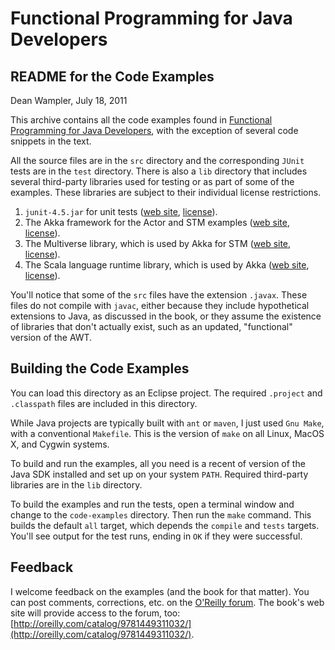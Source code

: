 # Functional Programming for Java Developers #
## README for the Code Examples ##

Dean Wampler, July 18, 2011

This archive contains all the code examples found in [Functional Programming for Java Developers](http://oreilly.com/catalog/9781449311032/), with the exception of several code snippets in the text. 

All the source files are in the `src` directory and the corresponding `JUnit` tests are in the `test` directory. There is also a `lib` directory that includes several third-party libraries used for testing or as part of some of the examples. These libraries are subject to their individual license restrictions.

1. `junit-4.5.jar` for unit tests ([web site](http://www.junit.org), [license](http://www.junit.org/license)).
2. The Akka framework for the Actor and STM examples ([web site](http://akka.io), [license](http://akka.io/docs/akka/1.1.1/project/licenses.html)).
3. The Multiverse library, which is used by Akka for STM ([web site](http://multiverse.codehaus.org/overview.html), [license](http://multiverse.codehaus.org/license.html)).
4. The Scala language runtime library, which is used by Akka ([web site](http://scala-lang.org), [license](http://www.scala-lang.org/node/146)).
   
You'll notice that some of the `src` files have the extension `.javax`. These files do not compile with `javac`, either because they include hypothetical extensions to Java, as discussed in the book, or they assume the existence of libraries that don't actually exist, such as an updated, "functional" version of the AWT. 

## Building the Code Examples

You can load this directory as an Eclipse project. The required `.project` and `.classpath` files are included in this directory.

While Java projects are typically built with `ant` or `maven`, I just used `Gnu Make`, with a conventional `Makefile`. This is the version of `make` on all Linux, MacOS X, and Cygwin systems.

To build and run the examples, all you need is a recent of version of the Java SDK installed and set up on your system `PATH`. Required third-party libraries are in the `lib` directory.

To build the examples and run the tests, open a terminal window and change to the `code-examples` directory. Then run the `make` command. This builds the default `all` target, which depends the `compile` and `tests` targets. You'll see output for the test runs, ending in `OK` if they were successful.

## Feedback ##

I welcome feedback on the examples (and the book for that matter). You can post comments, corrections, etc. on the [O'Reilly forum](http://forums.oreilly.com/). The book's web site will provide access to the forum, too: [http://oreilly.com/catalog/9781449311032/](http://oreilly.com/catalog/9781449311032/).
